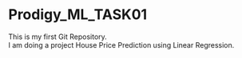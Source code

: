 # Prodigy_ML_TASK01
This is my first Git Repository.
<br>
I am doing a project House Price Prediction using Linear Regression.
